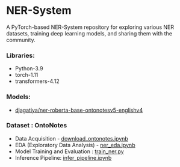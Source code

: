 # NER-System

A PyTorch-based NER-System repository for exploring various NER datasets, training deep learning models, and sharing them with the community.

### Libraries:
- Python-3.9
- torch-1.11
- transformers-4.12

### Models:
- [djagatiya/ner-roberta-base-ontonotesv5-englishv4](https://huggingface.co/djagatiya/ner-roberta-base-ontonotesv5-englishv4)

### Dataset : OntoNotes
- Data Acquisition - [download_ontonotes.ipynb](download_ontonotes.ipynb)
- EDA (Exploratory Data Analysis) - [ner_eda.ipynb](ner_eda.ipynb)
- Model Training and Evaluation : [train_ner.py](train_ner.py)
- Inference Pipeline: [infer_pipeline.ipynb](infer_pipeline.ipynb)